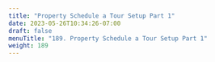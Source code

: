 ```yaml
---
title: "Property Schedule a Tour Setup Part 1"
date: 2023-05-26T10:34:26-07:00
draft: false
menuTitle: "189. Property Schedule a Tour Setup Part 1"
weight: 189
---
```


